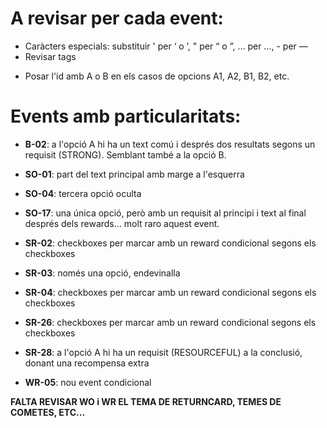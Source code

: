 
# A revisar per cada event:

* Caràcters especials: substituir ' per ‘ o ’, " per “ o ”, ... per …, - per —
* Revisar tags <p>
* Posar l'id amb A o B en els casos de opcions A1, A2, B1, B2, etc.


# Events amb particularitats:

* **B-02**: a l'opció A hi ha un text comú i després dos resultats segons un requisit (STRONG). Semblant també a la opció B.

* **SO-01**: part del text principal amb marge a l'esquerra
* **SO-04**: tercera opció oculta
* **SO-17**: una única opció, però amb un requisit al principi i text al final després dels rewards... molt raro aquest event.

* **SR-02**: checkboxes per marcar amb un reward condicional segons els checkboxes
* **SR-03**: només una opció, endevinalla
* **SR-04**: checkboxes per marcar amb un reward condicional segons els checkboxes
* **SR-26**: checkboxes per marcar amb un reward condicional segons els checkboxes
* **SR-28**: a l'opció A hi ha un requisit (RESOURCEFUL) a la conclusió, donant una recompensa extra

* **WR-05**: nou event condicional



**FALTA REVISAR WO i WR EL TEMA DE RETURNCARD, TEMES DE COMETES, ETC...**